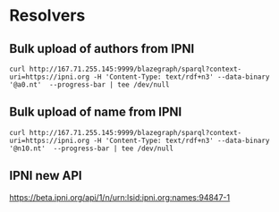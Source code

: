 # Resolvers

## Bulk upload of authors from IPNI

```
curl http://167.71.255.145:9999/blazegraph/sparql?context-uri=https://ipni.org -H 'Content-Type: text/rdf+n3' --data-binary '@a0.nt'  --progress-bar | tee /dev/null
```

## Bulk upload of name from IPNI

```
curl http://167.71.255.145:9999/blazegraph/sparql?context-uri=https://ipni.org -H 'Content-Type: text/rdf+n3' --data-binary '@n10.nt'  --progress-bar | tee /dev/null
```



## IPNI new API

https://beta.ipni.org/api/1/n/urn:lsid:ipni.org:names:94847-1

